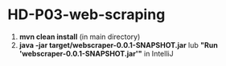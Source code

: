 # HD-P03-web-scraping

1. **mvn clean install** (in main directory)
2. **java -jar target/webscraper-0.0.1-SNAPSHOT.jar** lub **"Run 'webscraper-0.0.1-SNAPSHOT.jar'"** in IntelliJ
